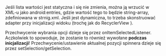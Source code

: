Jeśli lista wartości jest statyczna i się nie zmienia, można ją wrzucić w XML-u jako android:entries, gdzie wartość tego to będzie string-array, zdefiniowana w strnig.xml.
Jeśli jest dynamiczna, to trzeba skonstruować adapter przy inicjalizacji widoku (trochę jak do RecyclerView ).

Przechwycenie wybrania opcji dzieje się przez onItemSelectedListener. Aczkolwiek to spowoduje, że zostanie to również wywołane **podczas inicjalizacji**!
Przechwycenie/ustawienie aktualnej pozycji spinnera dzieje się przez setSelection/getSelection.

